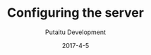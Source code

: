 ---
title: 'Configuring the server'
description: 'A guide on server config, for instance how to set up a custom port'
sections:
    -
        template: richTextSection
        text: "<h2 id=\"the-config-file\">The config file</h2>\n<p>The config file for the server is located here:</p>\n<pre><code>/config/server.cfg\n</code></pre><p>To start HashBrown on another port than 80, use this config:</p>\n<pre><code>{\n    &quot;port&quot;: 8080\n}\n</code></pre>"
meta:
    id: ede50899922d67bffcc62b3997840f149c695823
    parentId: bf70856caed6633b734d5b0e7b61a651305571f1
    language: en
date: '2017-4-5'
author: 'Putaitu Development'
permalink: /guides/configuring-the-server/
layout: sectionPage
---